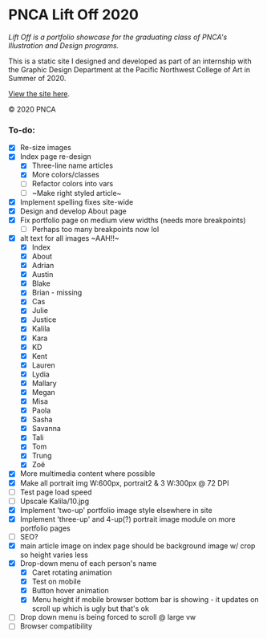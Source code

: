 # PNCA Lift Off 2020

*Lift Off is a portfolio showcase for the graduating class of PNCA's Illustration and Design programs.*

This is a static site I designed and developed as part of an internship with the Graphic Design Department at the Pacific Northwest College of Art in Summer of 2020.

[View the site here](http://liftoffpnca.com).

&copy; 2020 PNCA



### To-do:

- [x] Re-size images
- [x] Index page re-design
  - [x] Three-line name articles
  - [x] More colors/classes
  - [ ] Refactor colors into vars
  - [ ] ~Make right styled article~
- [x] Implement spelling fixes site-wide
- [x] Design and develop About page
- [x] Fix portfolio page on medium view widths (needs more breakpoints)
  - [ ] Perhaps too many breakpoints now lol
- [x] alt text for all images ~AAH!!~
  - [x] Index
  - [x] About
  - [x] Adrian
  - [x] Austin
  - [x] Blake
  - [x] Brian - missing
  - [x] Cas
  - [x] Julie
  - [x] Justice
  - [x] Kalila
  - [x] Kara
  - [x] KD
  - [x] Kent
  - [x] Lauren
  - [x] Lydia
  - [x] Mallary
  - [x] Megan
  - [x] Misa
  - [x] Paola
  - [x] Sasha
  - [x] Savanna
  - [x] Tali
  - [x] Tom
  - [x] Trung
  - [x] Zoë
- [x] More multimedia content where possible
- [x] Make all portrait img W:600px, portrait2 & 3 W:300px @ 72 DPI
- [ ] Test page load speed
- [ ] Upscale Kalila/10.jpg
- [x] Implement 'two-up' portfolio image style elsewhere in site
- [x] Implement 'three-up' and 4-up(?) portrait image module on more portfolio pages
- [ ] SEO?
- [x] main article image on index page should be background image w/ crop so height varies less
- [x] Drop-down menu of each person's name
  - [x] Caret rotating animation
  - [x] Test on mobile
  - [x] Button hover animation
  - [x] Menu height if mobile browser bottom bar is showing - it updates on scroll up which is ugly but that's ok
- [ ] Drop down menu is being forced to scroll @ large vw
- [ ] Browser compatibility
